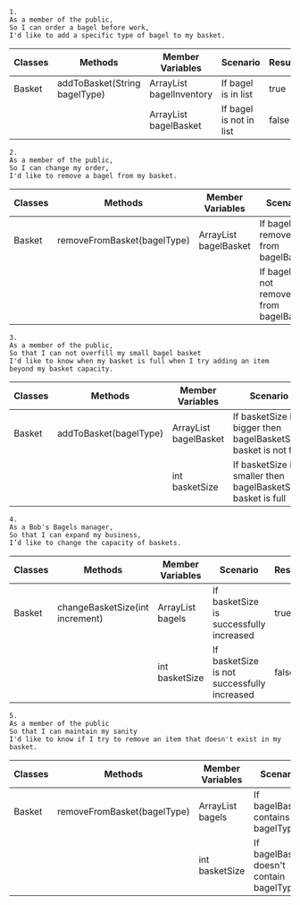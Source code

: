 ```
1.
As a member of the public,
So I can order a bagel before work,
I'd like to add a specific type of bagel to my basket.
```
| Classes | Methods                       | Member Variables                 | Scenario                | Results |
|---------|-------------------------------|----------------------------------|-------------------------|---------|
| Basket  | addToBasket(String bagelType) | ArrayList<String> bagelInventory | If bagel is in list     | true    |
|         |                               | ArrayList<String> bagelBasket    | If bagel is not in list | false   |

```
2.
As a member of the public,
So I can change my order,
I'd like to remove a bagel from my basket.
```
| Classes | Methods                     | Member Variables              | Scenario                                 | Results |
|---------|-----------------------------|-------------------------------|------------------------------------------|---------|
| Basket  | removeFromBasket(bagelType) | ArrayList<String> bagelBasket | If bagel is removed from bagelBasket     | true    |
|         |                             |                               | If bagel is not removed from bagelBasket | false   |

```
3.
As a member of the public,
So that I can not overfill my small bagel basket
I'd like to know when my basket is full when I try adding an item beyond my basket capacity.
```
| Classes | Methods                | Member Variables              | Scenario                                                         | Results |
|---------|------------------------|-------------------------------|------------------------------------------------------------------|---------|
| Basket  | addToBasket(bagelType) | ArrayList<String> bagelBasket | If basketSize is bigger then bagelBasketSize, basket is not full | true    |
|         |                        | int basketSize                | If basketSize is smaller then bagelBasketSize, basket is full    | false   |

```
4.
As a Bob's Bagels manager,
So that I can expand my business,
I’d like to change the capacity of baskets.
```
| Classes | Methods                         | Member Variables         | Scenario                                    | Results |
|---------|---------------------------------|--------------------------|---------------------------------------------|---------|
| Basket  | changeBasketSize(int increment) | ArrayList<String> bagels | If basketSize is successfully increased     | true    |
|         |                                 | int basketSize           | If basketSize is not successfully increased | false   |
```
5.
As a member of the public
So that I can maintain my sanity
I'd like to know if I try to remove an item that doesn't exist in my basket.
```
| Classes | Methods                      | Member Variables         | Scenario                                 | Results |
|---------|------------------------------|--------------------------|------------------------------------------|---------|
| Basket  | removeFromBasket(bagelType)  | ArrayList<String> bagels | If bagelBasket contains bagelType        | true    |
|         |                              | int basketSize           | If bagelBasket doesn't contain bagelType | false   |
